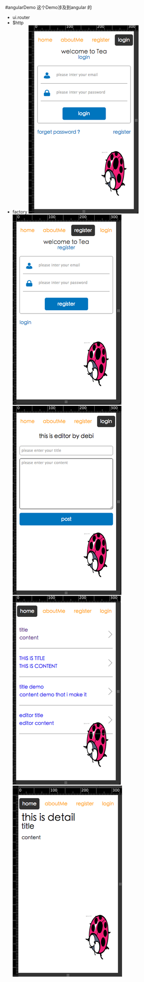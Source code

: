 #angularDemo
这个Demo涉及到angular 的
* ui.router
* $http
* factory
![login](login.png)
![register](register.png)
![edtitor](editor.png)
![home](home.png)
![detail](detail.png)